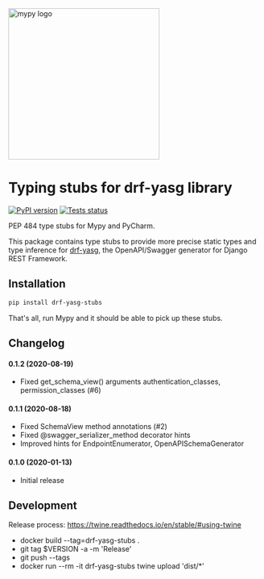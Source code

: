 <a href="http://mypy-lang.org/">
<img src="http://mypy-lang.org/static/mypy_light.svg" alt="mypy logo" width="300px"/>
</a>

# Typing stubs for drf-yasg library

[![PyPI version](https://badge.fury.io/py/drf-yasg-stubs.svg)](https://badge.fury.io/py/drf-yasg-stubs)
[![Tests status](https://github.com/intgr/drf-yasg-stubs/workflows/Tests/badge.svg?branch=master)](https://github.com/intgr/drf-yasg-stubs/actions?query=workflow:Tests)

PEP 484 type stubs for Mypy and PyCharm.

This package contains type stubs to provide more precise static types and
type inference for
[drf-yasg](https://drf-yasg.readthedocs.io/en/stable/), the OpenAPI/Swagger
generator for Django REST Framework.

## Installation

```bash
pip install drf-yasg-stubs
```

That's all, run Mypy and it should be able to pick up these stubs.

## Changelog

#### 0.1.2 (2020-08-19)
* Fixed get_schema_view() arguments authentication_classes, permission_classes (#6)

#### 0.1.1 (2020-08-18)
* Fixed SchemaView method annotations (#2)
* Fixed @swagger_serializer_method decorator hints
* Improved hints for EndpointEnumerator, OpenAPISchemaGenerator

#### 0.1.0 (2020-01-13)
* Initial release

## Development

Release process: https://twine.readthedocs.io/en/stable/#using-twine

* docker build --tag=drf-yasg-stubs .
* git tag $VERSION -a -m 'Release'
* git push --tags
* docker run --rm -it drf-yasg-stubs twine upload 'dist/*'
